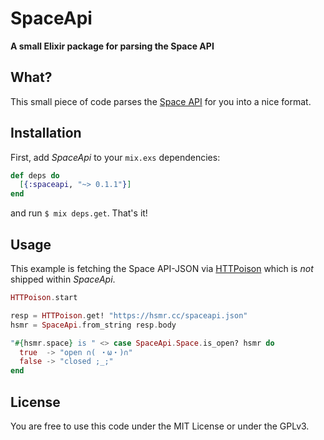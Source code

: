# SpaceApi

**A small Elixir package for parsing the Space API**

## What?

This small piece of code parses the [Space API](http://spaceapi.net/) for you
into a nice format.

## Installation

First, add _SpaceApi_ to your `mix.exs` dependencies:

```elixir
def deps do
  [{:spaceapi, "~> 0.1.1"}]
end
```

and run `$ mix deps.get`. That's it!

## Usage

This example is fetching the Space API-JSON via
[HTTPoison](https://github.com/edgurgel/httpoison) which is *not* shipped
within _SpaceApi_.

```elixir
HTTPoison.start

resp = HTTPoison.get! "https://hsmr.cc/spaceapi.json"
hsmr = SpaceApi.from_string resp.body

"#{hsmr.space} is " <> case SpaceApi.Space.is_open? hsmr do
  true  -> "open ∩( ・ω・)∩"
  false -> "closed ;_;"
end
```

## License

You are free to use this code under the MIT License or under the GPLv3.
